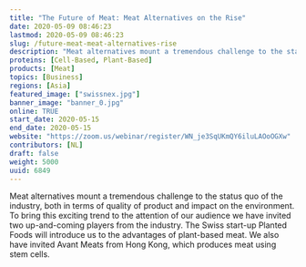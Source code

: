 ```yaml
---
title: "The Future of Meat: Meat Alternatives on the Rise"
date: 2020-05-09 08:46:23
lastmod: 2020-05-09 08:46:23
slug: /future-meat-meat-alternatives-rise
description: "Meat alternatives mount a tremendous challenge to the status quo of the industry, both in terms of quality of product and impact on the environment. To bring this exciting trend to the attention of our audience we have invited two up-and-coming players from the industry. The Swiss start-up Planted Foods will introduce us to the advantages of plant-based meat. We also have invited Avant Meats from Hong Kong, which produces meat using stem cells."
proteins: [Cell-Based, Plant-Based]
products: [Meat]
topics: [Business]
regions: [Asia]
featured_image: ["swissnex.jpg"]
banner_image: "banner_0.jpg"
online: TRUE
start_date: 2020-05-15
end_date: 2020-05-15
website: "https://zoom.us/webinar/register/WN_je3SqUKmQY6iluLAOoOGXw"
contributors: [NL]
draft: false
weight: 5000
uuid: 6849
---
```

<p>Meat alternatives mount a tremendous challenge to the status quo of the industry, both in terms of quality of product and impact on the environment. To bring this exciting trend to the attention of our audience we have invited two up-and-coming players from the industry. The Swiss start-up Planted Foods will introduce us to the advantages of plant-based meat. We also have invited Avant Meats from Hong Kong, which produces meat using stem cells.</p>
